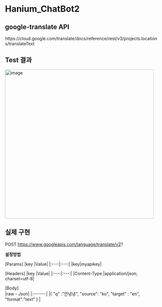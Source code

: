 # Hanium_ChatBot2

## google-translate API
<p>
  https://cloud.google.com/translate/docs/reference/rest/v3/projects.locations/translateText
</p>

## Test 결과 
<img width="490" alt="image" src="https://github.com/gus1043/Hanium_ChatBot2/assets/80878955/37e07828-9bc2-4f23-a164-b85ba13f9f2a">

## 실제 구현
POST https://www.googleapis.com/language/translate/v2?

**설정방법**


[Params]
|key |Value|
|:---:|:---:|
|key|myapikey|



[Headers]
|key |Value|
|:---:|:---:|
|Content-Type   |application/json; charset=utf-8|



[Body]</br>
|raw - Json|
|:------:|
|{
"q" :"안녕녕",
"source": "ko",
"target" : "en",
"format":"text"
} |


